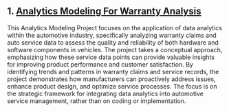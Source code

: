 ## 1. [Analytics Modeling For Warranty Analysis](https://github.com/smd519/AutomotiveProject/tree/main/Analytics%20Modeling%20For%20Warranty%20Analysis)
This Analytics Modeling Project focuses on the application of data analytics within the automotive industry, specifically analyzing warranty claims and auto service data to assess the quality and reliability of both hardware and software components in vehicles. The project takes a conceptual approach, emphasizing how these service data points can provide valuable insights for improving product performance and customer satisfaction. By identifying trends and patterns in warranty claims and service records, the project demonstrates how manufacturers can proactively address issues, enhance product design, and optimize service processes. The focus is on the strategic framework for integrating data analytics into automotive service management, rather than on coding or implementation.
